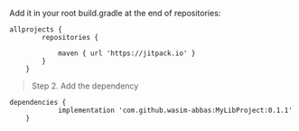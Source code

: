Add it in your root build.gradle at the end of repositories:

```
allprojects {
		repositories {
		
			maven { url 'https://jitpack.io' }
		}
	}
```
>Step 2. Add the dependency
```
dependencies {
	        implementation 'com.github.wasim-abbas:MyLibProject:0.1.1'
	}
